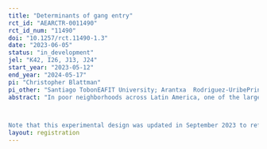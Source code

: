```yaml
---
title: "Determinants of gang entry"
rct_id: "AEARCTR-0011490"
rct_id_num: "11490"
doi: "10.1257/rct.11490-1.3"
date: "2023-06-05"
status: "in_development"
jel: "K42, I26, J13, J24"
start_year: "2023-05-12"
end_year: "2024-05-17"
pi: "Christopher Blattman"
pi_other: "Santiago TobonEAFIT University; Arantxa  Rodriguez-UribePrinceton University"
abstract: "In poor neighborhoods across Latin America, one of the largest social organizations is the street gang. They are often the largest employer in the neighborhood, especially of poor adolescent boys. It’s striking, then, how little we understand these firms and, most importantly, the decision-making process of young recruits. Medellin, Colombia, has hundreds of well-organized street gangs. We have partnered with the Secretariat of Education to conduct a population-based survey of two cohorts of grade 7 boys. We intend to conduct the surveys in roughly half of Medellin’s 200 public schools, and anticipate that roughly 10,000 boys will participate. In addition to measuring a variety of risk factors and preferences, the survey measures boys’ expectations of the pecuniary and non-pecuniary returns to various careers: low-skill, medium-skill, high-skill, and gang/criminal careers. It also assesses boys’ self-reported interest in each career and the career interests of their friends. Finally, the survey incorporates a series of information experiments to test whether it is possible to correct any misperceptions associated with gang entry. We used a first wave of roughly 1,200 surveys to identify likely misperceptions and pilot information experiments. These will be tested in the remaining to-be-surveyed sample. Experiment 1 targets the perceived returns to medium- and high- skill careers. Experiment 2 targets the perceived non-pecuniary returns to criminal/gang careers (status and enjoyability). We are interested in how these information treatments affect posterior beliefs, career interest in the gang, and interest in and take-up of information on non-criminal careers.

Note that this experimental design was updated in September 2023 to reflect the second information experiment launched in the same month."
layout: registration
---
```


